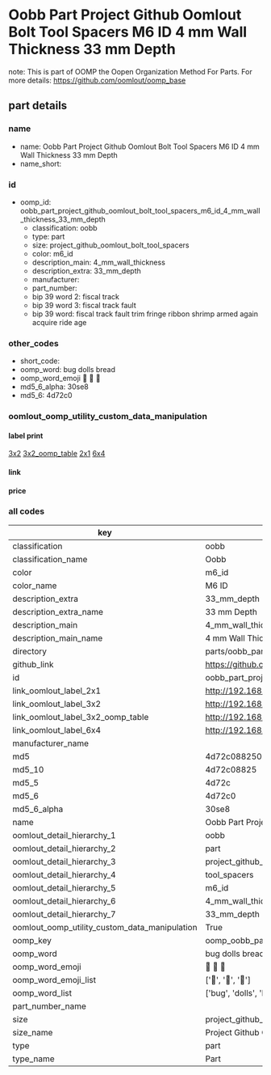 # Oobb Part Project Github Oomlout Bolt Tool Spacers M6 ID 4 mm Wall Thickness 33 mm Depth  

note: This is part of OOMP the Oopen Organization Method For Parts. For more details: https://github.com/oomlout/oomp_base

##  part details
  







### name
* name: Oobb Part Project Github Oomlout Bolt Tool Spacers M6 ID 4 mm Wall Thickness 33 mm Depth
* name_short: 
### id
* oomp_id: oobb_part_project_github_oomlout_bolt_tool_spacers_m6_id_4_mm_wall_thickness_33_mm_depth
  * classification: oobb
  * type: part
  * size: project_github_oomlout_bolt_tool_spacers
  * color: m6_id
  * description_main: 4_mm_wall_thickness
  * description_extra: 33_mm_depth
  * manufacturer: 
  * part_number: 
  * bip 39 word 2: fiscal track
  * bip 39 word 3: fiscal track fault
  * bip 39 word: fiscal track fault trim fringe ribbon shrimp armed again acquire ride age

### other_codes
* short_code: 
* oomp_word: bug dolls bread
* oomp_word_emoji :bug: :dolls: :bread:
* md5_6_alpha: 30se8
* md5_6: 4d72c0






### oomlout_oomp_utility_custom_data_manipulation
#### label print
[3x2](http://192.168.1.245:1112/?label=oomp%2030se8)
[3x2_oomp_table](http://192.168.1.108:1112/?label=oomp%2030se8)
[2x1](http://192.168.1.242:1112/?label=oomp%2030se8)
[6x4](http://192.168.1.55:1112/?label=oomp%2030se8)    

#### link

                              

#### price







### all codes 
| key | value |  
| --- | --- |  
| classification | oobb |  
| classification_name | Oobb |  
| color | m6_id |  
| color_name | M6 ID |  
| description_extra | 33_mm_depth |  
| description_extra_name | 33 mm Depth |  
| description_main | 4_mm_wall_thickness |  
| description_main_name | 4 mm Wall Thickness |  
| directory | parts/oobb_part_project_github_oomlout_bolt_tool_spacers_m6_id_4_mm_wall_thickness_33_mm_depth |  
| github_link | https://github.com/oomlout/oomlout_oomp_part_src/tree/main/parts/oobb_part_project_github_oomlout_bolt_tool_spacers_m6_id_4_mm_wall_thickness_33_mm_depth |  
| id | oobb_part_project_github_oomlout_bolt_tool_spacers_m6_id_4_mm_wall_thickness_33_mm_depth |  
| link_oomlout_label_2x1 | http://192.168.1.242:1112/?label=oomp%2030se8 |  
| link_oomlout_label_3x2 | http://192.168.1.245:1112/?label=oomp%2030se8 |  
| link_oomlout_label_3x2_oomp_table | http://192.168.1.108:1112/?label=oomp%2030se8 |  
| link_oomlout_label_6x4 | http://192.168.1.55:1112/?label=oomp%2030se8 |  
| manufacturer_name |  |  
| md5 | 4d72c088250bd8e6e42e8e8aa7f9a2bc |  
| md5_10 | 4d72c08825 |  
| md5_5 | 4d72c |  
| md5_6 | 4d72c0 |  
| md5_6_alpha | 30se8 |  
| name | Oobb Part Project Github Oomlout Bolt Tool Spacers M6 ID 4 mm Wall Thickness 33 mm Depth |  
| oomlout_detail_hierarchy_1 | oobb |  
| oomlout_detail_hierarchy_2 | part |  
| oomlout_detail_hierarchy_3 | project_github_bolt |  
| oomlout_detail_hierarchy_4 | tool_spacers |  
| oomlout_detail_hierarchy_5 | m6_id |  
| oomlout_detail_hierarchy_6 | 4_mm_wall_thickness |  
| oomlout_detail_hierarchy_7 | 33_mm_depth |  
| oomlout_oomp_utility_custom_data_manipulation | True |  
| oomp_key | oomp_oobb_part_project_github_oomlout_bolt_tool_spacers_m6_id_4_mm_wall_thickness_33_mm_depth |  
| oomp_word | bug dolls bread |  
| oomp_word_emoji | :bug: :dolls: :bread: |  
| oomp_word_emoji_list | [':bug:', ':dolls:', ':bread:'] |  
| oomp_word_list | ['bug', 'dolls', 'bread'] |  
| part_number_name |  |  
| size | project_github_oomlout_bolt_tool_spacers |  
| size_name | Project Github Oomlout Bolt Tool Spacers |  
| type | part |  
| type_name | Part |  
